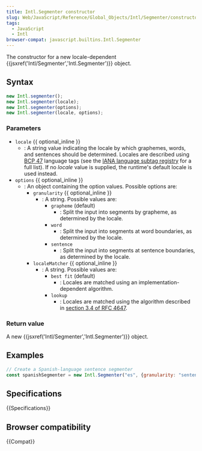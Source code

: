 ```yaml
---
title: Intl.Segmenter constructor
slug: Web/JavaScript/Reference/Global_Objects/Intl/Segmenter/constructor
tags:
  - JavaScript
  - Intl
browser-compat: javascript.builtins.Intl.Segmenter
---
```


The constructor for a new locale-dependent {{jsxref('Intl/Segmenter','Intl.Segmenter')}} object.

## Syntax

```js
new Intl.segmenter();
new Intl.segmenter(locale);
new Intl.segmenter(options);
new Intl.segmenter(locale, options);
```

### Parameters

- `locale` {{ optional_inline }}
  - : A string value indicating the locale by which graphemes, words, and sentences should be determined.  Locales are described using [BCP 47](https://datatracker.ietf.org/doc/html/bcp47) language tags (see the [IANA language subtag registry](https://www.iana.org/assignments/language-subtag-registry/language-subtag-registry) for a full list).  If no <var>locale</var> value is supplied, the runtime's default locale is used instead.
- `options` {{ optional_inline }}
  - : An object containing the option values.  Possible options are:
    - `granularity` {{ optional_inline }}
      - : A string.  Possible values are:
        - `grapheme` (default)
          - : Split the input into segments by grapheme, as determined by the locale.
        - `word`
          - : Split the input into segments at word boundaries, as determined by the locale.
        - `sentence`
          - : Split the input into segments at sentence boundaries, as determined by the locale.
    - `localeMatcher` {{ optional_inline }}
      - : A string.  Possible values are:
        - `best fit` (default)
          - : Locales are matched using an implementation-dependent algorithm.
        - `lookup`
          - : Locales are matched using the algorithm described in [section 3.4 of RFC 4647](https://datatracker.ietf.org/doc/html/rfc4647#section-3.4).


### Return value

A new {{jsxref('Intl/Segmenter','Intl.Segmenter')}} object.

## Examples

```js
// Create a Spanish-language sentence segmenter
const spanishSegmenter = new Intl.Segmenter("es", {granularity: "sentence"});
```

## Specifications

{{Specifications}}

## Browser compatibility

{{Compat}}
